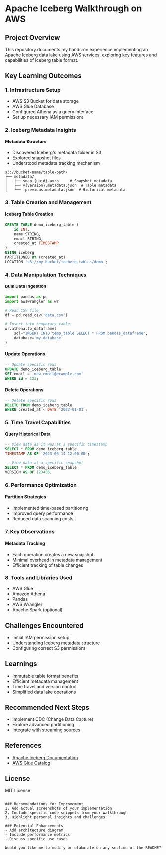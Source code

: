 

# Apache Iceberg Walkthrough on AWS

## Project Overview
This repository documents my hands-on experience implementing an Apache Iceberg data lake using AWS services, exploring key features and capabilities of Iceberg table format.

## Key Learning Outcomes

### 1. Infrastructure Setup
- AWS S3 Bucket for data storage
- AWS Glue Database
- Configured Athena as a query interface
- Set up necessary IAM permissions

### 2. Iceberg Metadata Insights

#### Metadata Structure
- Discovered Iceberg's metadata folder in S3
- Explored snapshot files
- Understood metadata tracking mechanism

```
s3://bucket-name/table-path/
├── metadata/
│   ├── snap-{uuid}.avro     # Snapshot metadata
│   ├── v{version}.metadata.json  # Table metadata
│   └── .previous.metadata.json  # Historical metadata
```

### 3. Table Creation and Management

#### Iceberg Table Creation
```sql
CREATE TABLE demo_iceberg_table (
    id INT,
    name STRING,
    email STRING,
    created_at TIMESTAMP
)
USING iceberg
PARTITIONED BY (created_at)
LOCATION 's3://my-bucket/iceberg-tables/demo';
```

### 4. Data Manipulation Techniques

#### Bulk Data Ingestion
```python
import pandas as pd
import awswrangler as wr

# Read CSV file
df = pd.read_csv('data.csv')

# Insert into temporary table
wr.athena.to_dataframe(
    sql="INSERT INTO temp_table SELECT * FROM pandas_dataframe",
    database='my_database'
)
```

#### Update Operations
```sql
-- Update specific rows
UPDATE demo_iceberg_table
SET email = 'new_email@example.com'
WHERE id = 123;
```

#### Delete Operations
```sql
-- Delete specific rows
DELETE FROM demo_iceberg_table
WHERE created_at < DATE '2023-01-01';
```

### 5. Time Travel Capabilities

#### Query Historical Data
```sql
-- View data as it was at a specific timestamp
SELECT * FROM demo_iceberg_table
TIMESTAMP AS OF '2023-06-14 12:00:00';

-- View data at a specific snapshot
SELECT * FROM demo_iceberg_table
VERSION AS OF 123456;
```

### 6. Performance Optimization

#### Partition Strategies
- Implemented time-based partitioning
- Improved query performance
- Reduced data scanning costs

### 7. Key Observations

#### Metadata Tracking
- Each operation creates a new snapshot
- Minimal overhead in metadata management
- Efficient tracking of table changes

### 8. Tools and Libraries Used
- AWS Glue
- Amazon Athena
- Pandas
- AWS Wrangler
- Apache Spark (optional)

## Challenges Encountered
- Initial IAM permission setup
- Understanding Iceberg metadata structure
- Configuring correct S3 permissions

## Learnings
- Immutable table format benefits
- Efficient metadata management
- Time travel and version control
- Simplified data lake operations

## Recommended Next Steps
- Implement CDC (Change Data Capture)
- Explore advanced partitioning
- Integrate with streaming sources

## References
- [Apache Iceberg Documentation](https://iceberg.apache.org/)
- [AWS Glue Catalog](https://docs.aws.amazon.com/glue/latest/dg/populate-data-catalog.html)

## License
MIT License
```

### Recommendations for Improvement
1. Add actual screenshots of your implementation
2. Include specific code snippets from your walkthrough
3. Highlight personal insights and challenges

### Potential Enhancements
- Add architecture diagram
- Include performance metrics
- Discuss specific use cases

Would you like me to modify or elaborate on any section of the README?



